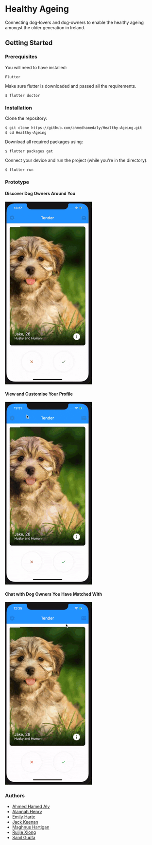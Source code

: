 # Healthy Ageing

Connecting dog-lovers and dog-owners to enable the healthy ageing amongst
the older generation in Ireland.


## Getting Started

### Prerequisites

You will need to have installed:
```
Flutter
```

Make sure flutter is downloaded and passed all the requirements.

```
$ flutter doctor
```

### Installation
Clone the repository:
```
$ git clone https://github.com/ahmedhamedaly/Healthy-Ageing.git
$ cd Healthy-Ageing
```

Download all required packages using:
```
$ flutter packages get
```

Connect your device and run the project (while you're in the directory).
```
$ flutter run
```

### Prototype

#### Discover Dog Owners Around You

![Swiping](demos/swiping.gif)

#### View and Customise Your Profile

![Profile](demos/profile.gif)

#### Chat with Dog Owners You Have Matched With

![Chat](demos/chat.gif)


### Authors
* [Ahmed Hamed Aly](https://github.com/ahmedhamedaly)
* [Alannah Henry](https://github.com/alannahhenry)
* [Emily Harte](https://github.com/emilyharte)
* [Jack Keenan](https://github.com/jakeenan2020)
* [Maghnus Hartigan](https://github.com/Mushman2)
* [Ruijie Xiong](https://github.com/Jane616)
* [Sanil Gupta](https://github.com/guptasanil)
